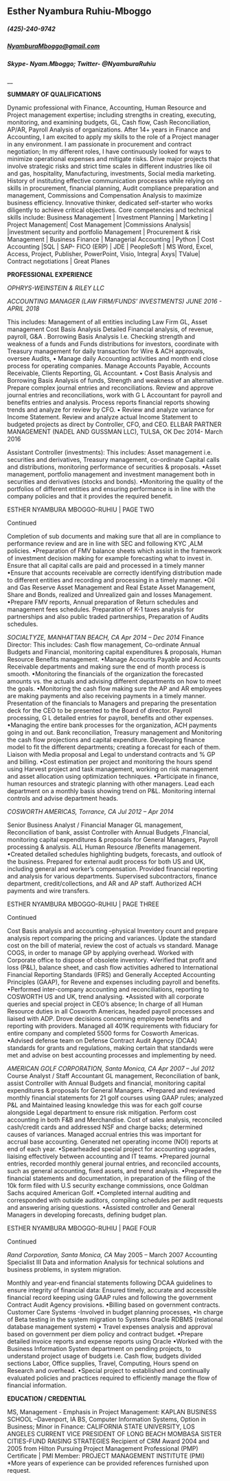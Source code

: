 ## Esther Nyambura Ruhiu-Mboggo

##### (425)-240-9742  
##### NyamburaMboggo@gmail.com
##### Skype- Nyam.Mboggo;  Twitter- @NyamburaRuhiu

__

**SUMMARY OF QUALIFICATIONS**

Dynamic professional with Finance, Accounting, Human Resource and Project management expertise; including strengths in creating, executing, monitoring, and examining budgets, GL, Cash flow, Cash Reconciliation, AP/AR, Payroll Analysis of organizations. After 14+ years in Finance and Accounting, I am excited to apply my skills to the role of a Project manager in any environment.  I am passionate in procurement and contract negotiation; In my different roles, I have continuously looked for ways to minimize operational expenses and mitigate risks. Drive major projects that involve strategic risks and strict time scales in different industries like oil and gas, hospitality, Manufacturing, investments, Social media marketing. History of instituting effective communication processes while relying on skills in procurement, financial planning, Audit compliance preparation and management, Commissions and Compensation Analysis to maximize business efficiency. Innovative thinker, dedicated self-starter who works diligently to achieve critical objectives. Core competencies and technical skills include: 
Business Management | Investment Planning | Marketing | Project Management| Cost Management |Commissions Analysis| |investment security and portfolio Management | Procurement & risk Management | Business Finance | Managerial Accounting | Python | Cost Accounting |SQL | SAP- FICO (ERP) | JDE | PeopleSoft | MS Word, Excel, Access, Project, Publisher, PowerPoint, Visio, Integra| Axys| TValue| Contract negotiations | Great Planes


**PROFESSIONAL EXPERIENCE**


_OPHRYS-WEINSTEIN & RILEY LLC_

_ACCOUNTING MANAGER (LAW FIRM/FUNDS’ INVESTMENTS)	JUNE 2016 - APRIL 2018_

This includes:  Management of all entities including Law Firm GL, Asset management Cost Basis Analysis Detailed Financial analysis,  of revenue, payroll,  G&A . Borrowing Basis Analysis I.e. Checking strength and weakness of a funds and Funds distributions for investors, coordinate with Treasury management for daily transaction for Wire & ACH approvals, oversee Audits, 
• Manage daily Accounting activities and month end close process for operating companies. Manage Accounts Payable, Accounts Receivable, Clients Reporting, GL Accountant.
• Cost Basis Analysis and Borrowing Basis Analysis of funds, Strength and weakness of an alternative. Prepare complex journal entries and reconciliations. Review and approve journal entries and reconciliations, work with G L Accountant for payroll and benefits entries and analysis.   Process reports financial reports showing trends and analyze for review by CFO.
• Review and analyze variance for Income Statement. Review and analyze actual Income Statement to budgeted 
projects as direct by Controller, CFO, and CEO.
ELLBAR PARTNER MANAGEMENT (NADEL AND GUSSMAN LLC), TULSA, OK	Dec 2014- March 2016

Assistant Controller (investments):
This includes:  Asset management i.e. securities and derivatives, Treasury management, co-ordinate Capital calls and distributions, monitoring performance of securities & proposals.
•Asset management, portfolio management and investment management both in securities and derivatives (stocks and bonds). 
•Monitoring the quality of the portfolios of different entities and ensuring performance is in line with the company policies and that it provides the required benefit.


ESTHER NYAMBURA MBOGGO-RUHIU | PAGE TWO

Continued

Completion of sub documents and making sure that all are in compliance to performance review and are in line with SEC and following KYC ,ALM policies.
•Preparation of FMV balance sheets which assist in the framework of investment decision making for example forecasting what to invest in. Ensure that all capital calls are paid and processed in a timely manner
•Ensure that accounts receivable are correctly identifying distribution made to different entities and recording and processing in a timely manner.
•Oil and Gas Reserve Asset Management and Real Estate Asset Management, Share and Bonds, realized and Unrealized gain and losses Management.
 •Prepare FMV reports, Annual preparation of Return schedules and management fees schedules. Preparation of K-1 taxes analysis for partnerships and also public traded partnerships, Preparation of Audits schedules.

_SOCIALTYZE, MANHATTAN BEACH, CA	Apr 2014 – Dec 2014_
Finance Director:
This includes: Cash flow management, Co-ordinate Annual Budgets and Financial, monitoring capital expenditures & proposals, Human Resource Benefits management.
 •Manage Accounts Payable and Accounts Receivable departments and making sure the end of month process is smooth. 
•Monitoring the financials of the organization the forecasted amounts vs. the actuals and advising different departments on how to meet the goals.
•Monitoring the cash flow making sure the AP and AR employees are making payments and also receiving payments in a timely manner. Presentation of the financials to Managers and preparing the presentation deck for the CEO to be presented to the Board of director. Payroll processing, G L detailed entries for payroll, benefits and other expenses. 
•Managing the entire bank processes for the organization, ACH payments going in and out.  Bank reconciliation, Treasury management and Monitoring the cash flow projections and capital expenditure. Developing finance model to fit the different departments; creating a forecast for each of them. Liaison with Media proposal and Legal to understand contracts and % GP and billing.
•Cost estimation per project and monitoring the hours spend using Harvest project and task management, working on risk management and asset allocation using optimization techniques.
•Participate in finance, human resources and strategic planning with other managers. Lead each department on a monthly basis showing trend on P&L. Monitoring internal controls and advise department heads.

_COSWORTH AMERICAS, Torrance, CA	Jul 2012 – Apr 2014_ 

Senior Business Analyst / Financial Manager
GL management, Reconciliation of bank, assist Controller with Annual Budgets ,FInancial, monitoring capital expenditures & proposals for General Managers, Payroll processing & analysis.  ALL Human Resource /Benefits management.
•Created detailed schedules highlighting budgets, forecasts, and outlook of the business. Prepared for external audit process for both US and UK, including general and worker’s compensation. Provided financial reporting and analysis for various departments. Supervised subcontractors, finance department, credit/collections, and AR and AP staff. Authorized ACH payments and wire transfers. 

ESTHER NYAMBURA MBOGGO-RUHIU | PAGE THREE


Continued

Cost Basis analysis and accounting –physical Inventory count and prepare analysis report comparing the pricing and variances.  Update the standard cost on the bill of material, review the cost of actuals vs standard. Manage COGS, in order to manage GP by applying overhead. Worked with Corporate office to dispose of obsolete inventory.
•Verified that profit and loss (P&L), balance sheet, and cash flow activities adhered to International Financial Reporting Standards (IFRS) and Generally Accepted Accounting Principles (GAAP), for Revene and expenses including payroll and benefits.
•Performed inter-company accounting and reconciliations, reporting to COSWORTH US and UK, trend analysing.
•Assisted with all corporate queries and special project in CEO’s absence; In charge of all Human Resource duties in all Cosworth Americas, headed payroll processes and liaised with ADP. Drove decisions concerning employee benefits and reporting with providers. Managed all 401K requirements with fiduciary for entire company and completed 5500 forms for Cosworth Americas.
•Advised defense team on Defense Contract Audit Agency (DCAA) standards for grants and regulations, making certain that standards were met and advise on best accounting processes and implementing by need.

_AMERICAN GOLF CORPORATION, Santa Monica, CA 	Apr 2007 – Jul 2012_ 
Course Analyst / Staff Accountant 
GL management, Reconciliation of bank, assist Controller with Annual Budgets and financial, monitoring capital expenditures & proposals for General Managers.
•Prepared and reviewed monthly financial statements for 21 golf courses using GAAP rules; analyzed P&L and 
Maintained leasing knowledge this was for each golf course alongside Legal department to ensure risk mitigation. Perform cost accounting in both F&B and Merchandise. Cost of sales analysis, reconciled cash/credit cards and addressed NSF and charge backs; determined causes of variances. Managed accrual entries this was important for accrual base accounting. Generated net operating income (NOI) reports at end of each year.
•Spearheaded special project for accounting upgrades, liaising effectively between accounting and IT teams.
•Prepared journal entries, recorded monthly general journal entries, and reconciled accounts, such as general accounting, fixed assets, and trend analysis.
•Prepared the financial statements and documentation, in preparation of the filing of the 10k form filed with U.S security exchange commissions, once Goldman Sachs acquired American Golf.
•Completed internal auditing and corresponded with outside auditors, compiling schedules per audit requests and answering arising questions. 
•Assisted controller and General  Managers in developing forecasts, defining budget plan. 

ESTHER NYAMBURA MBOGGO-RUHIU | PAGE FOUR

Continued


_Rand Corporation, Santa Monica, CA_                                                                                        May 2005 – March 2007
Accounting Specialist III
Data and information Analysis for technical solutions and business problems, in system migration.

Monthly and year-end financial statements following DCAA guidelines  to ensure integrity of financial data: 
Ensured timely, accurate and accessible financial record keeping using GAAP rules and following the government Contract Audit Agency provisions.
•Billing based on government contracts. Customer Care Systems -Involved in budget planning processes, 
•In charge of Beta testing in the system migration to Systems Oracle RDBMS (relational database management system)
• Travel expenses analysis and approval based on government per diem policy and contract budget.
•Prepare detailed invoice reports and expense reports using Oracle 
•Worked with the Business Information System department on pending projects, to understand project usage of budgets i.e.
Cash flow, budgets divided sections Labor, Office supplies, Travel, Computing, Hours spend on Research and overhead.
•Special project to established and continually evaluated policies and practices required to efficiently manage the flow of financial information.



**EDUCATION / CREDENTIAL**


MS, Management - Emphasis in Project Management: KAPLAN BUSINESS SCHOOL –Davenport, IA
BS, Computer Information Systems, Option in Business; Minor in Finance: CALIFORNIA STATE UNIVERSITY, LOS ANGELES
CURRENT VICE PRESIDENT OF LONG BEACH MOMBASA SISTER CITIES-FUND RAISING STRATEGIES
Recipient of CRM Award 2004 and 2005 from Hilton
Pursuing Project Management Professional (PMP) Certificate | PMI Member:  PROJECT MANAGEMENT INSTITUTE (PMI)
*More years of experience can be provided references furnished upon request.

